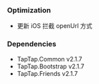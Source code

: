 ### Optimization

- 更新 iOS 拦截 openUrl 方式

### Dependencies

- TapTap.Common v2.1.7
- TapTap.Bootstrap v2.1.7
- TapTap.Friends v2.1.7